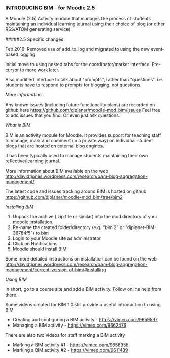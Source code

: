 ### INTRODUCING BIM - for Moodle 2.5

A Moodle (2.5) Activity module that manages the process of students maintaining an individual learning journal using their choice of blog (or other RSS/ATOM generating service).

#####2.5 Specific changes

Feb 2016: Removed use of add_to_log and migrated to using the new event-based logging

Initial move to using nested tabs for the coordinator/marker interface.  Pre-cursor to more work later.

Also modified interface to talk about "prompts", rather than "questions". i.e. students have to respond to prompts for blogging, not questions.

*More information*

Any known issues (including future functionality plans) are recorded on github here
  https://github.com/djplaner/moodle-mod_bim/issues
Feel free to add issues that you find. Or even just ask questions.

*What is BIM*

BIM is an activity module for Moodle.  It provides support for teaching
staff to manage, mark and comment (in a private way) on individual 
student blogs that are hosted on external blog engines.  

It has been typically used to manage students maintaining their own reflective/learning journal.

More information about BIM available on the web
 http://davidtjones.wordpress.com/research/bam-blog-aggregation-management/

The latest code and issues tracking around BIM is hosted on github
  https://github.com/djplaner/moodle-mod_bim/tree/bim2

*Installing BIM*

1. Unpack the archive (.zip file or similar) into the mod directory
   of your moodle installation.
2. Re-name the created folder/directory (e.g. "bim 2" or "djplaner-BIM-36784f5") 
   to bim
3. Login to your Moodle site as administrator
4. Click on Notifications
5. Moodle should install BIM

Some more detailed instructions on installation can be
found on the web
http://davidtjones.wordpress.com/research/bam-blog-aggregation-management/current-version-of-bim/#installing

*Using BIM*

In short, go to a course site and add a BIM activity.  Follow online help from there.

Some videos created for BIM 1.0 still provide a useful introduction to using BIM
* Creating and configuring a BIM activity - https://vimeo.com/9659597
* Managing a BIM activity - https://vimeo.com/9662476

There are also two videos for staff marking a BIM activity
* Marking a BIM activity #1 - https://vimeo.com/9658955
* Marking a BIM activity #2 - https://vimeo.com/9611439
